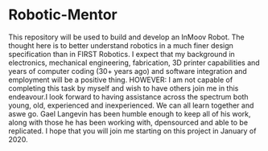 # Robotic-Mentor
This repository will be used to build and develop an InMoov Robot. The thought here is to better understand robotics in a much finer design specification than in FIRST Robotics. I expect that my background in electronics, mechanical engineering, fabrication, 3D printer capabilities and years of computer coding (30+ years ago) and software integration and employment will be a positive thing. HOWEVER: I am not capable of completing this task by myself and wish to have others join me in this endeavour.I look forward to having assistance across the spectrum both young, old, experienced and inexperienced. We can all learn together and aswe go. Gael Langevin has been humble enough to keep all of his work, along with those he has been working with, dpensourced and able to be replicated.
I hope that you will join me starting on this project in January of 2020.
